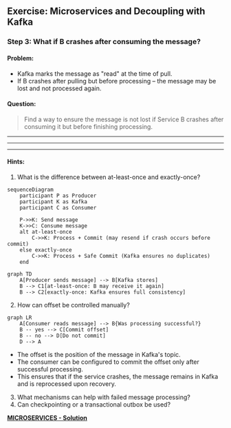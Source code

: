 ## Exercise: Microservices and Decoupling with Kafka

### Step 3: What if B crashes after consuming the message?

#### Problem:

* Kafka marks the message as "read" at the time of pull.
* If B crashes after pulling but before processing – the message may be lost and not processed again.



#### Question:

> Find a way to ensure the message is not lost if Service B crashes after consuming it but before finishing processing.



---
---
---

#### Hints:

1. What is the difference between at-least-once and exactly-once?

```mermaid
sequenceDiagram
    participant P as Producer
    participant K as Kafka
    participant C as Consumer

    P->>K: Send message
    K->>C: Consume message
    alt at-least-once
        C->>K: Process + Commit (may resend if crash occurs before commit)
    else exactly-once
        C->>K: Process + Safe Commit (Kafka ensures no duplicates)
    end
```

```mermaid
graph TD
    A[Producer sends message] --> B[Kafka stores]
    B --> C1[at-least-once: B may receive it again]
    B --> C2[exactly-once: Kafka ensures full consistency]
```

2. How can offset be controlled manually?

```mermaid
graph LR
    A[Consumer reads message] --> B{Was processing successful?}
    B -- yes --> C[Commit offset]
    B -- no --> D[Do not commit]
    D --> A
```

* The offset is the position of the message in Kafka's topic.
* The consumer can be configured to commit the offset only after successful processing.
* This ensures that if the service crashes, the message remains in Kafka and is reprocessed upon recovery.

3. What mechanisms can help with failed message processing?
4. Can checkpointing or a transactional outbox be used?





**[MICROSERVICES - Solution](https://github.com/elevy99927/Jenkins-k8s/blob/main/Final-Exam/MicroServices/Solution.md)**